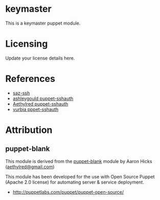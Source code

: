 # keymaster

This is a keymaster puppet module.

# Licensing

Update your license details here.

# References

* [saz-ssh](https://forge.puppetlabs.com/saz/ssh)
* [ashleygould puppet-sshauth](https://github.com/ashleygould/puppet-sshauth)
* [Aethylred puppet-sshauth](https://github.com/aethylred/puppet-sshauth)
* [vurbia pppet-sshauth](https://github.com/vurbia/puppet-sshauth)

# Attribution

## puppet-blank

This module is derived from the [puppet-blank](https://github.com/Aethylred/puppet-blank) module by Aaron Hicks (aethylred@gmail.com)

This module has been developed for the use with Open Source Puppet (Apache 2.0 license) for automating server & service deployment.

* http://puppetlabs.com/puppet/puppet-open-source/